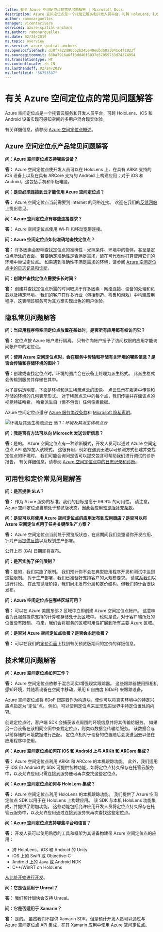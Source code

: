 ```yaml
---
title: 有关 Azure 空间定位点的常见问题解答 | Microsoft Docs
description: Azure 空间定位点是一个托管云服务和开发人员平台，可跨 HoloLens、iOS 和 Android 设备实现跨设备、多用户的混合现实体验。 这些常见问题解答从技术角度解决有关服务的问题。
author: ramonarguelles
manager: vicenterivera
services: azure-spatial-anchors
ms.author: ramonarguelles
ms.date: 02/24/2019
ms.topic: overview
ms.service: azure-spatial-anchors
ms.openlocfilehash: d38f7a22d90c62b245e49e6bdb0a3041c4f1023f
ms.sourcegitcommit: 68ba7916a6ff8dd40f5037e57059733d74374954
ms.translationtype: HT
ms.contentlocale: zh-CN
ms.lasthandoff: 02/24/2019
ms.locfileid: "56753587"
---
```

# <a name="frequently-asked-questions-about-azure-spatial-anchors"></a>有关 Azure 空间定位点的常见问题解答

Azure 空间定位点是一个托管云服务和开发人员平台，可跨 HoloLens、iOS 和 Android 设备实现可感知空间的多用户混合现实体验。

有关详细信息，请参阅 [Azure 空间定位点概述](overview.md)。

## <a name="azure-spatial-anchors-product-faqs"></a>Azure 空间定位点产品常见问题解答

**问：Azure 空间定位点支持哪些设备？**

**答：** Azure 空间定位点使开发人员可以在 HoloLens 上、在具有 ARKit 支持的 iOS 设备上以及在具有 ARCore 支持的 Android 上构建应用；对于 iOS 和 Android，这包括手机和平板电脑。

**问：是否必须连接到云才能使用 Azure 空间定位点？**

**答：** Azure 空间定位点当前需要到 Internet 的网络连接。 欢迎在我们的[反馈网站](https://feedback.azure.com/forums/919252-azure-spatial-anchors)上提出意见。

**问：Azure 空间定位点有哪些连接要求？**

**答：** Azure 空间定位点使用 Wi-Fi 和移动宽带连接。

**问：Azure 空间定位点如何准确地查找定位点？**

**答：** 许多因素会影响查找定位点的准确性 - 光照条件、环境中的物体，甚至是定位点所处的表面。 若要确定准确性是否满足需求，请在可代表你打算使用它们的环境中尝试定位点。 如果遇到准确性不满足需求的环境，请参阅 [ Azure 空间定位点中的日志记录和诊断](./concepts/logging-diagnostics.md)。

**问：创建并查找定位点需要多长时间？**

**答：** 创建并查找定位点所需的时间取决于许多因素 - 网络连接、设备的处理和负载以及特定环境。 我们的客户在许多行业（包括制造、零售和游戏）中构建应用程序，这表明该服务可为其方案实现出色的用户体验。

## <a name="privacy-faq"></a>隐私常见问题解答

**问：当应用程序将空间定位点放置在某处时，是否所有应用都有权访问它？**

**答：** 定位点按 Azure 帐户进行隔离。 只有你向帐户授予了访问权限的应用才能访问帐户中的定位点。

**问：使用 Azure 空间定位点时，会在服务中传输和存储有关环境的哪些信息？是否会传输和存储环境的图片？**

**答**：创建或查找定位点时，环境的图片会在设备上处理为派生格式。 此派生格式会传输到服务并存储在其中。

为了提供透明度，下面是环境和派生稀疏点云的图像。 点云显示在服务中传输和存储的环境的几何表示形式。 对于稀疏点云中的每个点，我们传输并存储该点的视觉特征哈希。 哈希派生自（但不包含）任何像素数据。

Azure 空间定位点遵守 [Azure 服务协议条款](https://go.microsoft.com/fwLink/?LinkID=522330&amp;amp;clcid=0x9)和 [Microsoft 隐私声明](https://go.microsoft.com/fwlink/?LinkId=521839&amp;clcid=0x409)。

![环境及其派生稀疏点云](./media/sparce-point-cloud.png)
*图 1：环境及其派生稀疏点云*


**问：我是否有方法可以向 Microsoft 发送诊断信息？**

**答**：是的。 Azure 空间定位点有一种诊断模式，开发人员可以通过 Azure 空间定位点 API 选择加入该模式。 这很有用，例如在遇到无法以可预测方式创建并查找定位点的环境时。 我们可能会询问是否可以提交包含可帮助我们进行调试的诊断报告。 有关详细信息，请参阅 [Azure 空间定位点中的日志记录和诊断](./concepts/logging-diagnostics.md)。

## <a name="availability-and-pricing-faqs"></a>可用性和定价常见问题解答

**问：是否提供 SLA？**

**答：** 作为 Azure 服务的标准，我们的目标是高于 99.9% 的可用性。 请注意，Azure 空间定位点当前处于预览版状态，因此会应用[预览版补充条款](https://azure.microsoft.com/support/legal/preview-supplemental-terms/)。

**问：是否可以将使用 Azure 空间定位点的应用发布到应用商店？是否可以将 Azure 空间定位点用于任务关键型生产方案？**

**答：** Azure 空间定位点当前处于预览版状态，在此期间我们会邀请你开发应用、针对产品[提供反馈](https://feedback.azure.com/forums/919252-azure-spatial-anchors)以及规划生产部署。

公开上市 (GA) 日期即将宣布。

**问：是否实施了任何限制？**
 
**答**：是的，我们实施了限制。  我们预计你不会在典型应用程序开发和测试中达到这些限制。 对于生产部署，我们已准备好支持客户的大规模要求。 请[联系我们](mailto:azuremrs@microsoft.com)以进行讨论。 在此预览版阶段，我们尚未发布分层和定价结构，但我们预计会很快发布。

**问：Azure 空间定位点在哪些区域可用？**

**答：** 可以在 Azure 美国东部 2 区域中立即创建 Azure 空间定位点帐户。 这意味着为此服务提供支持的计算和存储处于此区域中。 也就是说，对于客户端所处的位置没有限制。 将来，我们会将服务的区域可用性扩展到所有主要 Azure 区域。

**问：是否对 Azure 空间定位点收费？是否会永远收费？**

**答：** 可以在我们的[定价页面](https://azure.microsoft.com/pricing/details/spatial-anchors/)上找到有关预览版期间的定价的详细信息。

## <a name="technical-faqs"></a>技术常见问题解答

**问：Azure 空间定位点如何工作？**

**答：** Azure 空间定位点依赖于混合现实/增强现实跟踪器。 这些跟踪器使用照相机感知环境，并随着设备在空间中移动，采用 6 自由度 (6DoF) 来跟踪设备。

Azure 空间定位点将 6DoF 跟踪器作为构造块，使你可以将真实环境中的特定兴趣点指定为“定位”点。 例如，可以使用定位点来呈现现实世界中特定位置处的内容。

创建定位点时，客户端 SDK 会捕获该点周围的环境信息并将其传输给服务。 如果另一台设备在该相同空间中查找定位点，则类似数据会传输给服务。 该数据会与以前存储的环境数据进行匹配。 定位点相对于设备的位置随后会发送回去以便在应用程序中使用。

**问：Azure 空间定位点如何在 iOS 和 Android 上与 ARKit 和 ARCore 集成？**

**答：** Azure 空间定位点利用 ARKit 和 ARCore 的本机跟踪功能。 此外，我们适用于 iOS 和 Android 的 SDK 可提供各种功能，如将定位点持久保存在托管云服务中，以及允许应用只需连接到服务便可再次查找这些定位点。

**问：Azure 空间定位点如何与 HoloLens 集成？**

**答：** Azure 空间定位点利用 HoloLens 的本机跟踪功能。 我们提供了 Azure 空间定位点 SDK 以用于在 HoloLens 上构建应用。 该 SDK 与本机 HoloLens 功能集成，并提供了附加功能。 这些功能包括允许应用开发人员将定位点持久保存在托管云服务中，以及允许应用通过连接到服务来再次查找这些定位点。

**问：Azure 空间定位点支持哪些平台和语言？**

**答：** 开发人员可以使用熟悉的工具和框架为其设备构建带 Azure 空间定位点的应用：

- 跨 HoloLens、iOS 和 Android 的 Unity
- iOS 上的 Swift 或 Objective-C
- Android 上的 Java 或 Android NDK
- C++/WinRT on HoloLens

[从此处开始进行开发](index.yml)。

**问：它是否适用于 Unreal？**

**答：** 我们预计很快会支持 Unreal。

**问：它是否适用于 Xamarin？**

**答：** 是的。 虽然我们不提供 Xamarin SDK，但是预计开发人员可以通过与 Azure 空间定位点 API 集成，在其 Xamarin 应用中使用 Azure 空间定位点。
